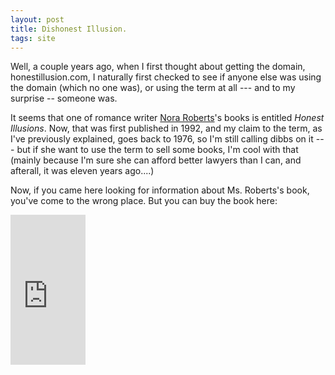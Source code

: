 ```yaml
---
layout: post
title: Dishonest Illusion.
tags: site
---
```

Well, a couple years ago, when I first thought about getting the domain, honestillusion.com, I naturally first checked to see if anyone else was using the domain (which no one was), or using the term at all --- and to my surprise -- someone was.

It seems that one of romance writer [Nora Roberts](http://www.noraroberts.com)'s books is entitled *Honest Illusions*.  Now, that was first published in 1992, and my claim to the term, as I've previously explained, goes back to 1976, so I'm still calling dibbs on it --- but if she want to use the term to sell some books, I'm cool with that (mainly because I'm sure she can afford better lawyers than I can, and afterall, it was eleven years ago....)

Now, if you came here looking for information about Ms. Roberts's book, you've come to the wrong place. But you can buy the book here:

<iframe src="http://rcm.amazon.com/e/cm?t=njtheatercom-20&amp;o=1&amp;p=8&amp;l=as1&amp;asins=B004J8HX4A&amp;ref=tf_til&amp;fc1=000000&amp;IS2=1&amp;lt1=_blank&amp;m=amazon&amp;lc1=0000FF&amp;bc1=000000&amp;bg1=FFFFFF&amp;f=ifr" style="width:120px;height:240px;" scrolling="no" marginwidth="0" marginheight="0" frameborder="0"></iframe>

